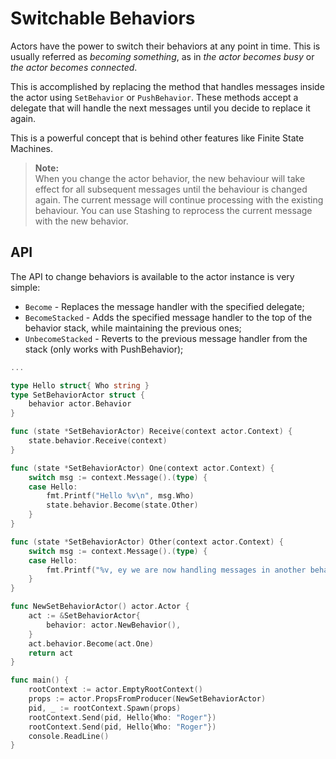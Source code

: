 # Switchable Behaviors

Actors have the power to switch their behaviors at any point in time. This is usually referred as *becoming something*, 
as in *the actor becomes busy* or *the actor becomes connected*.

This is accomplished by replacing the method that handles messages inside the actor using `SetBehavior` or `PushBehavior`.
These methods accept a delegate that will handle the next messages until you decide to replace it again.

This is a powerful concept that is behind other features like Finite State Machines.

> **Note:**<br /> When you change the actor behavior, the new behaviour will take effect for all subsequent messages 
until the behaviour is changed again. The current message will continue processing with the existing behaviour. 
You can use Stashing to reprocess the current message with the new behavior.

## API

The API to change behaviors is available to the actor instance is very simple:

* `Become` - Replaces the message handler with the specified delegate;
* `BecomeStacked` - Adds the specified message handler to the top of the behavior stack, while maintaining the previous ones;
* `UnbecomeStacked` - Reverts to the previous message handler from the stack (only works with PushBehavior);

```go
...

type Hello struct{ Who string }
type SetBehaviorActor struct {
	behavior actor.Behavior
}

func (state *SetBehaviorActor) Receive(context actor.Context) {
	state.behavior.Receive(context)
}

func (state *SetBehaviorActor) One(context actor.Context) {
	switch msg := context.Message().(type) {
	case Hello:
		fmt.Printf("Hello %v\n", msg.Who)
		state.behavior.Become(state.Other)
	}
}

func (state *SetBehaviorActor) Other(context actor.Context) {
	switch msg := context.Message().(type) {
	case Hello:
		fmt.Printf("%v, ey we are now handling messages in another behavior", msg.Who)
	}
}

func NewSetBehaviorActor() actor.Actor {
	act := &SetBehaviorActor{
		behavior: actor.NewBehavior(),
	}
	act.behavior.Become(act.One)
	return act
}

func main() {
	rootContext := actor.EmptyRootContext()
	props := actor.PropsFromProducer(NewSetBehaviorActor)
	pid, _ := rootContext.Spawn(props)
	rootContext.Send(pid, Hello{Who: "Roger"})
	rootContext.Send(pid, Hello{Who: "Roger"})
	console.ReadLine()
}
```